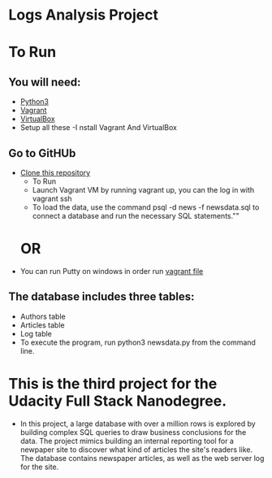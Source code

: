# Logs Analysis Project

# To Run

## You will need:
  - [Python3](https://www.python.org/downloads/)
  - [Vagrant](https://www.vagrantup.com/downloads.html)
  - [VirtualBox](https://www.virtualbox.org/)
  - Setup all these
  -I nstall Vagrant And VirtualBox

## Go to GitHUb
* [Clone this repository](https://github.com/Benn9211/Full-stack-Vangrant-repos)
   - To Run
   - Launch Vagrant VM by running vagrant up, you can the log in with vagrant ssh
  - To load the data, use the command psql -d news -f newsdata.sql to connect a database and run the necessary SQL statements.""
  # OR
 -  You can run Putty on windows in order run [vagrant file](https://www.chiark.greenend.org.uk/~sgtatham/putty/latest.html)

## The database includes three tables:

- Authors table
- Articles table
- Log table
- To execute the program, run python3 newsdata.py from the command line.


#  This is the third project for the Udacity Full Stack Nanodegree. 
- In this project, a large database with over a million rows is explored by building complex SQL queries to draw business conclusions for   the data. The project mimics building an internal reporting tool for a newpaper site to discover what kind of articles the site's readers like. The database contains newspaper articles, as well as the web server log for the site.
